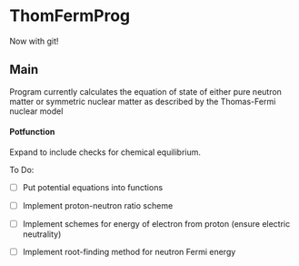 # ThomFermProg
Now with git!

## Main

Program currently calculates the equation of state of either pure neutron matter or symmetric nuclear matter as described by the Thomas-Fermi
nuclear model

#### Potfunction

Expand to include checks for chemical equilibrium.

To Do:
 - [ ] Put potential equations into functions
 - [ ] Implement proton-neutron ratio scheme
 - [ ] Implement schemes for energy of electron from proton \(ensure electric neutrality)
 - [ ] Implement root-finding method for neutron Fermi energy

